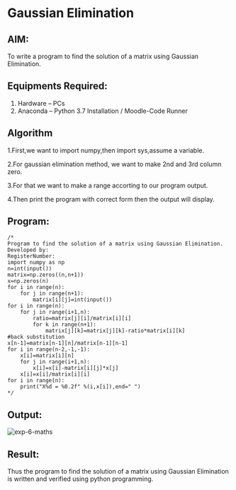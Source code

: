 # Gaussian Elimination

## AIM:
To write a program to find the solution of a matrix using Gaussian Elimination.

## Equipments Required:
1. Hardware – PCs
2. Anaconda – Python 3.7 Installation / Moodle-Code Runner

## Algorithm
1.First,we want to import numpy,then import sys,assume a variable.

2.For gaussian elimination method, we want to make 2nd and 3rd column zero.

3.For that we want to make a range accorting to our program output.

4.Then print the program with correct form then the output will display. 
 

## Program:
```
/*
Program to find the solution of a matrix using Gaussian Elimination.
Developed by: 
RegisterNumber:
import numpy as np
n=int(input())
matrix=np.zeros((n,n+1))
x=np.zeros(n)
for i in range(n):
    for j in range(n+1):
        matrix[i][j]=int(input())
for i in range(n):
    for j in range(i+1,n):
        ratio=matrix[j][i]/matrix[i][i]
        for k in range(n+1):
            matrix[j][k]=matrix[j][k]-ratio*matrix[i][k]
#back substitution
x[n-1]=matrix[n-1][n]/matrix[n-1][n-1]
for i in range(n-2,-1,-1):
    x[i]=matrix[i][n]
    for j in range(i+1,n):
        x[i]=x[i]-matrix[i][j]*x[j]
    x[i]=x[i]/matrix[i][i]
for i in range(n):
    print("X%d = %0.2f" %(i,x[i]),end=" ")
*/
```

## Output:
![exp-6-maths](https://github.com/user-attachments/assets/1efa5911-17ec-459b-a8ac-0384bf47d198)



## Result:
Thus the program to find the solution of a matrix using Gaussian Elimination is written and verified using python programming.



